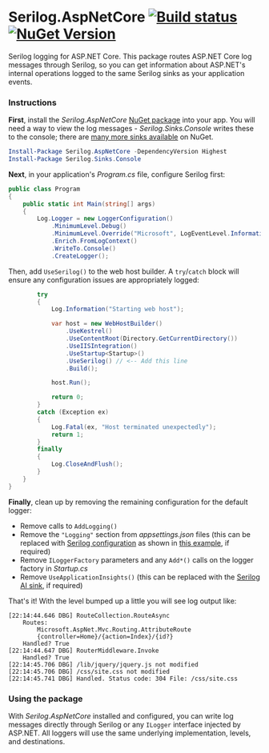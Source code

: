 # Serilog.AspNetCore [![Build status](https://ci.appveyor.com/api/projects/status/4rscdto23ik6vm2r?svg=true)](https://ci.appveyor.com/project/serilog/serilog-aspnetcore) [![NuGet Version](http://img.shields.io/nuget/v/Serilog.AspNetCore.svg?style=flat)](https://www.nuget.org/packages/Serilog.AspNetCore/) 


Serilog logging for ASP.NET Core. This package routes ASP.NET Core log messages through Serilog, so you can get information about ASP.NET's internal operations logged to the same Serilog sinks as your application events.

### Instructions

**First**, install the _Serilog.AspNetCore_ [NuGet package](https://www.nuget.org/packages/Serilog.AspNetCore) into your app. You will need a way to view the log messages - _Serilog.Sinks.Console_ writes these to the console; there are [many more sinks available](https://www.nuget.org/packages?q=Tags%3A%22serilog%22) on NuGet.

```powershell
Install-Package Serilog.AspNetCore -DependencyVersion Highest
Install-Package Serilog.Sinks.Console
```

**Next**, in your application's _Program.cs_ file, configure Serilog first:

```csharp
public class Program
{
    public static int Main(string[] args)
    {
        Log.Logger = new LoggerConfiguration()
            .MinimumLevel.Debug()
            .MinimumLevel.Override("Microsoft", LogEventLevel.Information)
            .Enrich.FromLogContext()
            .WriteTo.Console()
            .CreateLogger();
```

Then, add `UseSerilog()` to the web host builder. A `try`/`catch` block will ensure any configuration issues are appropriately logged:

```csharp
        try
        {
            Log.Information("Starting web host");

            var host = new WebHostBuilder()
                .UseKestrel()
                .UseContentRoot(Directory.GetCurrentDirectory())
                .UseIISIntegration()
                .UseStartup<Startup>()
                .UseSerilog() // <-- Add this line
                .Build();

            host.Run();

            return 0;
        }
        catch (Exception ex)
        {
            Log.Fatal(ex, "Host terminated unexpectedly");
            return 1;
        }
        finally
        {
            Log.CloseAndFlush();
        }
    }
}
```

**Finally**, clean up by removing the remaining configuration for the default logger:

 * Remove calls to `AddLogging()`
 * Remove the `"Logging"` section from _appsettings.json_ files (this can be replaced with [Serilog configuration](https://github.com/serilog/serilog-settings-configuration) as shown in [this example](), if required)
 * Remove `ILoggerFactory` parameters and any `Add*()` calls on the logger factory in _Startup.cs_
 * Remove `UseApplicationInsights()` (this can be replaced with the [Serilog AI sink](https://github.com/serilog/serilog-sinks-applicationinsights), if required)

That's it! With the level bumped up a little you will see log output like:

```
[22:14:44.646 DBG] RouteCollection.RouteAsync
	Routes: 
		Microsoft.AspNet.Mvc.Routing.AttributeRoute
		{controller=Home}/{action=Index}/{id?}
	Handled? True
[22:14:44.647 DBG] RouterMiddleware.Invoke
	Handled? True
[22:14:45.706 DBG] /lib/jquery/jquery.js not modified
[22:14:45.706 DBG] /css/site.css not modified
[22:14:45.741 DBG] Handled. Status code: 304 File: /css/site.css
```

### Using the package

With _Serilog.AspNetCore_ installed and configured, you can write log messages directly through Serilog or any `ILogger` interface injected by ASP.NET. All loggers will use the same underlying implementation, levels, and destinations.
